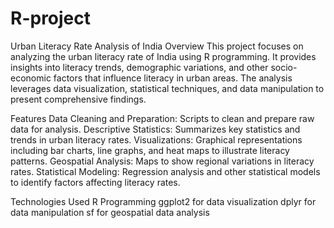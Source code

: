 # R-project
Urban Literacy Rate Analysis of India
Overview
This project focuses on analyzing the urban literacy rate of India using R programming. It provides insights into literacy trends, demographic variations, and other socio-economic factors that influence literacy in urban areas. The analysis leverages data visualization, statistical techniques, and data manipulation to present comprehensive findings.

Features
Data Cleaning and Preparation: Scripts to clean and prepare raw data for analysis.
Descriptive Statistics: Summarizes key statistics and trends in urban literacy rates.
Visualizations: Graphical representations including bar charts, line graphs, and heat maps to illustrate literacy patterns.
Geospatial Analysis: Maps to show regional variations in literacy rates.
Statistical Modeling: Regression analysis and other statistical models to identify factors affecting literacy rates.


Technologies Used
R Programming
ggplot2 for data visualization
dplyr for data manipulation
sf for geospatial data analysis
